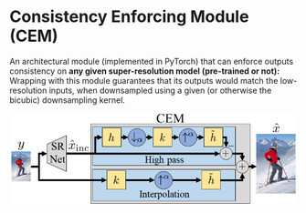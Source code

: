 # Consistency Enforcing Module (CEM)

An architectural module (implemented in PyTorch) that can enforce outputs consistency on **any given super-resolution model (pre-trained or not):** Wrapping with this module guarantees that its outputs would match the low-resolution inputs, when downsampled using a given (or otherwise the bicubic) downsampling kernel.
<p align="center">
   <img src="fig_CEM_arch.png">
</p>
